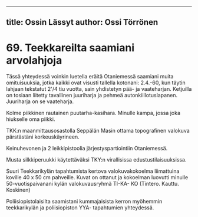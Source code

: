 
---
title: Ossin Lässyt
author: Ossi Törrönen
---

    
# 69. Teekkareilta saamiani arvolahjoja

Tässä yhteydessä voinkin luetella eräitä Otaniemessä saamiani muita omituisuuksia, jotka kaikki ovat 
visusti tallella kotonani: 2.4.-60, kun täytin lahjaan tekstatut 2'/4 tiu vuotta, sain yhdistetyn pää- ja 
vaateharjan. Ketjuilla on tosiaan liitetty tavallinen juuriharja ja pehmeä autonkiillotuslapanen. 
Juuriharja on se vaateharja. 

Kolme piikkinen rautainen puutarha-kasihara. Minulle kampa, jossa joka hiukselle oma piikki. 

TKK:n maanmittausosastolla Seppälän Masin ottama topografinen valokuva pärstästäni 
korkeuskäyrineen. 

Keinuhevonen ja 2 leikkipistoolia järjestyspartiointiin Otaniemessä. 

Musta silkkiperuukki käytettäväksi TKY:n virallisissa edustustilaisuuksissa. 

Suuri Teekkarikylän tapahtumista kertova valokuvakokoelma liimattuina koville 40 x 50 cm pahveille. 
Kuvat on ottanut ja kokoelman luovutti minulle 50-vuotispaivanani kylän valokuvausryhmä TI-KA-
KO (Tintero. Kauttu. Koskinen) 

Poliisiopistolaisilta saamistani kummajaisista kerron myöhemmin teekkarikylän ja poliisiopiston YYA-
tapahtumien yhteydessä.
